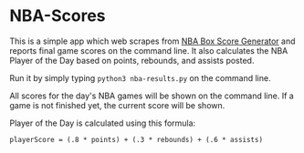 # NBA-Scores
This is a simple app which web scrapes from [NBA Box Score Generator](http://www.nbaboxscoregenerator.com/) and reports final game scores on the command line. 
It also calculates the NBA Player of the Day based on points, rebounds, and assists posted. 

Run it by simply typing `python3 nba-results.py` on the command line.

All scores for the day's NBA games will be shown on the command line. 
If a game is not finished yet, the current score will be shown. 

Player of the Day is calculated using this formula:

`playerScore = (.8 * points) + (.3 * rebounds) + (.6 * assists)`
